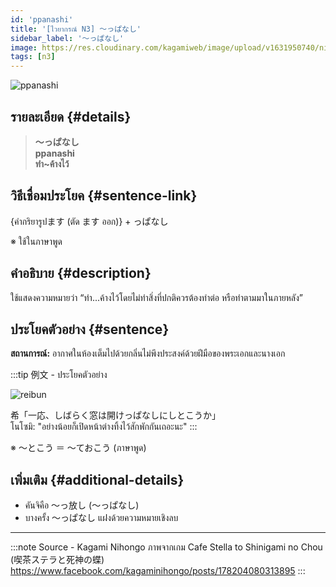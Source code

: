```yaml
---
id: 'ppanashi'
title: '[ไวยากรณ์ N3] 〜っぱなし'
sidebar_label: '〜っぱなし'
image: https://res.cloudinary.com/kagamiweb/image/upload/v1631950740/nihongo/grammar/n3/reibun/ppanashi.png
tags: [n3]
---
```


![ppanashi](https://res.cloudinary.com/kagamiweb/image/upload/v1631720713/nihongo/grammar/n3/ppanashi.png)

## รายละเอียด {#details}

> **〜っぱなし**  
> **ppanashi**  
> **ทำ~ค้างไว้**

## วิธีเชื่อมประโยค {#sentence-link}

{คำกริยารูปます (ตัด ます ออก)} + っぱなし

※ ใช้ในภาษาพูด

## คำอธิบาย {#description}

ใช้แสดงความหมายว่า “ทำ...ค้างไว้โดยไม่ทำสิ่งที่ปกติควรต้องทำต่อ หรือทำตามมาในภายหลัง”

## ประโยคตัวอย่าง {#sentence}

**สถานการณ์:** อากาศในห้องเต็มไปด้วยกลิ่นไม่พึงประสงค์ด้วยฝีมือของพระเอกและนางเอก

:::tip 例文 - ประโยคตัวอย่าง

![reibun](https://res.cloudinary.com/kagamiweb/image/upload/v1631950740/nihongo/grammar/n3/reibun/ppanashi.png)

希「一応、しばらく窓は開けっぱなしにしとこうか」  
โนโซมิ: "อย่างน้อยก็เปิดหน้าต่างทิ้งไว้สักพักกันเถอะนะ"
:::

※ 〜とこう ＝ 〜ておこう (ภาษาพูด)

## เพิ่มเติม {#additional-details}

- คันจิคือ 〜っ放し (〜っぱなし)
- บางครั้ง 〜っぱなし แฝงด้วยความหมายเชิงลบ

---
:::note Source - Kagami Nihongo
ภาพจากเกม Cafe Stella to Shinigami no Chou (喫茶ステラと死神の蝶)  
https://www.facebook.com/kagaminihongo/posts/178204080313895
:::